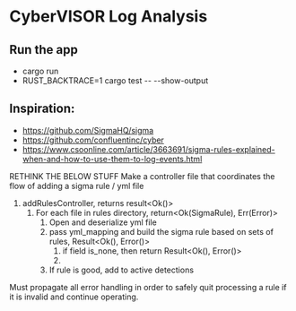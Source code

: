 # CyberVISOR Log Analysis

## Run the app

- cargo run
- RUST_BACKTRACE=1 cargo test -- --show-output

## Inspiration:

- https://github.com/SigmaHQ/sigma
- https://github.com/confluentinc/cyber
- https://www.csoonline.com/article/3663691/sigma-rules-explained-when-and-how-to-use-them-to-log-events.html


RETHINK THE BELOW STUFF
Make a controller file that coordinates the flow of adding a sigma rule / yml file
1. addRulesController, returns result<Ok()>
   1. For each file in rules directory, return<Ok(SigmaRule), Err(Error)>
      1. Open and deserialize yml file
      3. pass yml_mapping and build the sigma rule based on sets of rules, Result<Ok(), Error()>
         1. if field is_none, then return Result<Ok(), Error()>
         2. 
      4. If rule is good, add to active detections

Must propagate all error handling in order to safely quit processing a rule if it is invalid and continue operating.